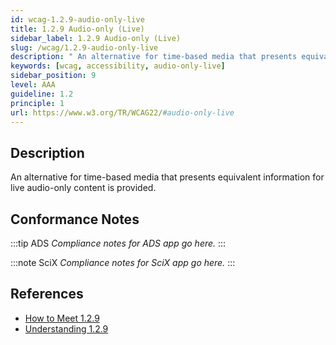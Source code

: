 ```yaml
---
id: wcag-1.2.9-audio-only-live
title: 1.2.9 Audio-only (Live)
sidebar_label: 1.2.9 Audio-only (Live)
slug: /wcag/1.2.9-audio-only-live
description: " An alternative for time-based media that presents equivalent information for live audio-only content is provided."
keywords: [wcag, accessibility, audio-only-live]
sidebar_position: 9
level: AAA
guideline: 1.2
principle: 1
url: https://www.w3.org/TR/WCAG22/#audio-only-live
---
```


## Description

 An alternative for time-based media that presents equivalent information for live audio-only content is provided.

## Conformance Notes

:::tip ADS
_Compliance notes for ADS app go here._
:::

:::note SciX
_Compliance notes for SciX app go here._
:::

## References

- [How to Meet 1.2.9](https://www.w3.org/WAI/WCAG22/quickref/#audio-only-live)
- [Understanding 1.2.9](https://www.w3.org/WAI/WCAG22/Understanding/audio-only-live.html)


